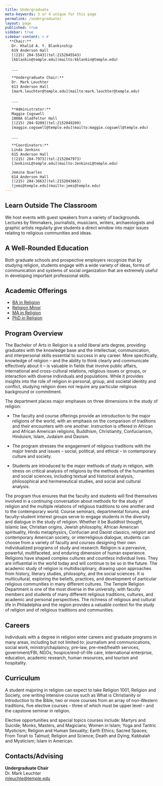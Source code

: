```yaml
---
title: Undergraduate
meta-keywords: 3 or 4 unique for this page
permalink: /undergraduate/
layout: page
published: true
sidebar: true
sidebar-content: > #
  **Chair:**  
   Dr. Khalid A. Y. Blankinship  
   619 Anderson Hall  
   [(215) 204-5543](tel:2152045543)  
   [kblankin@temple.edu](mailto:kblankin@temple.edu)  
   
   ___
   
   **Undergraduate Chair:**  
   Dr. Mark Leuchter  
   613 Anderson Hall    
   [mark.leuchter@temple.edu](mailto:mark.leuchter@temple.edu)  
   
   ___
   
   **Administrator:**  
   Maggie Cogswell  
   1008A Gladfelter Hall   
   [(215) 204-9209](tel:2152049209)  
   [maggie.cogswell@temple.edu](mailto:maggie.cogswell@temple.edu)  
   
   ___

   **Coordinators:**  
   Linda Jenkins  
   615 Anderson Hall    
   [(215) 204-7973](tel:2152047973)   
   [JenkinsL@temple.edu](mailto:JenkinsL@temple.edu)  

   Jemina Quarles  
   614 Anderson Hall    
   [(215) 204-3663](tel:2152043663)  
   [jemi@temple.edu](mailto:jemi@temple.edu)
---
```


## Learn Outside The Classroom

We host events with guest speakers from a variety of backgrounds. Lectures by filmmakers, journalists, musicians, writers, archaeologists and graphic artists regularly give students a direct window into major issues relating to religious communities and ideas.

## A Well-Rounded Education

Both graduate schools and prospective employers recognize that by studying religion, students engage with a wide variety of ideas, forms of communication and systems of social organization that are extremely useful in developing important professional skills.

## Academic Offerings

- [BA in Religion](http://bulletin.temple.edu/undergraduate/liberal-arts/religion/ba-religion/)
- [Religion Minor](http://bulletin.temple.edu/undergraduate/liberal-arts/religion/minor-religion/)
- [MA in Religion](http://bulletin.temple.edu/graduate/scd/cla/religion-ma/)
- [PhD in Religion](http://bulletin.temple.edu/graduate/scd/cla/religion-phd/)

## Program Overview

The Bachelor of Arts in Religion is a solid liberal arts degree, providing graduates with the knowledge base and the intellectual, communication, and interpersonal skills essential to success in any career. More specifically, knowledge of religion – and the ability to think clearly and communicate effectively about it – is valuable in fields that involve public affairs, international and cross-cultural relations, religious issues or groups, or interaction with diverse individuals and populations. While it provides insights into the role of religion in personal, group, and societal identity and conflict, studying religion does not require any particular religious background or commitment.

The department places major emphases on three dimensions in the study of religion:

- The faculty and course offerings provide an introduction to the major religions of the world, with an emphasis on the comparison of traditions and their encounters with one another. Instruction is offered in African and African American religions, Buddhism, Christianity, Confucianism, Hinduism, Islam, Judaism and Daoism.

- The program stresses the engagement of religious traditions with the major trends and issues – social, political, and ethical – in contemporary culture and society. 

- Students are introduced to the major methods of study in religion, with stress on critical analysis of religions by the methods of the humanities and social sciences, including textual and historical analysis, philosophical and hermeneutical studies, and social and cultural analysis.

The program thus ensures that the faculty and students will find themselves involved in a continuing conversation about methods for the study of religion and the multiple relations of religious traditions to one another and to the contemporary world. Course seminars, departmental forums, and faculty-student interest groups serve to engage students in the diversity and dialogue in the study of religion.
Whether it be Buddhist thought, Islamic law, Christian origins, Jewish philosophy, African American spirituality, Hindu metaphysics, Confucian and Daoist classics, religion and contemporary American society, or interreligious dialogue, students can choose from a variety of faculty and courses designing their own individualized programs of study and research. Religion is a pervasive, powerful, multifaceted, and enduring dimension of human experience. Religions have shaped complex cultures and countless individual lives. They are influential in the world today and will continue to be so in the future. The academic study of religion is multidisciplinary, drawing upon approaches from history, literary studies, philosophy, and the social sciences. It is multicultural, exploring the beliefs, practices, and development of particular religious communities in many different cultures. The Temple Religion Department is one of the most diverse in the university, with faculty members and students of many different religious traditions, cultures, and academic and personal perspectives. The richness of religious and cultural life in Philadelphia and the region provides a valuable context for the study of religion and of religious traditions and communities.

## Careers

Individuals with a degree in religion enter careers and graduate programs in many areas, including but not limited to: journalism and communications, social work, ministry/chaplaincy, pre-law, pre-med/health services, government/FBI, NGOs, hospice/end-of-life care, international enterprise, education, academic research, human resources, and tourism and hospitality.


## Curriculum

A student majoring in religion can expect to take Religion 1001, Religion and Society, one writing intensive course such as What is Christianity or Introduction to the Bible, two or more courses from an array of non-Western traditions, five elective courses – three of which must be upper level – and the capstone seminar in religion.

Elective opportunities and special topics courses include: Martyrs and Suicide; Monks, Masters, and Magicians; Women in Islam; Yoga and Tantric Mysticism; Religion and Human Sexuality; Earth Ethics; Sacred Spaces; From Torah to Talmud; Religion and Science; Death and Dying; Kabbalah and Mysticism; Islam in American.

## Contacts/Advising

**Undergraduate Chair<br/>**
Dr. Mark Leuchter<br/>
[mleuchte@temple.edu](mailto:mleuchte@temple.edu)<br/>
